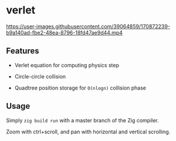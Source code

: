 # verlet

https://user-images.githubusercontent.com/39064859/170872239-b9a140ad-fbe2-48ea-8796-18fd47ae9d44.mp4

## Features

- Verlet equation for computing physics step

- Circle-circle collision

- Quadtree position storage for `O(nlogn)` collision phase

## Usage

Simply `zig build run` with a master branch of the Zig compiler.

Zoom with ctrl+scroll, and pan with horizontal and vertical scrolling.
